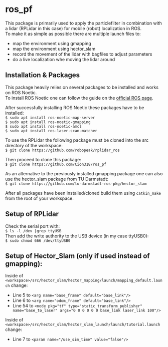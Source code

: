 # ros_pf
This package is primarily used to apply the particlefilter in combination with a lidar (RPLidar in this case) for mobile (robot) localization in ROS.  
To make it as simple as possible there are multiple launch files to:
* map the environment using gmapping
* map the environment using hector_slam
* record the movement of the lidar with bagfiles to adjust parameters
* do a live localization whe moving the lidar around


## Installation & Packages
This package heavily relies on several packages to be installed and works on ROS Noetic.  
To install ROS Noetic one can follow the guide on the [official ROS page](http://wiki.ros.org/noetic/Installation/Ubuntu).

After successfully installing ROS Noetic these packages have to be installed:  
```$ sudo apt install ros-noetic-map-server```  
```$ sudo apt install ros-noetic-gmapping```  
```$ sudo apt install ros-noetic-amcl```  
```$ sudo apt install ros-laser-scan-matcher```  

To use the RPLidar the following package must be cloned into the src directory of the workspace:  
```$ git clone https://github.com/robopeak/rplidar_ros```

Then proceed to clone this package:  
```$ git clone https://github.com/Cion318/ros_pf```

As an alternative to the previously installed gmapping package one can also use the hector_slam package from TU Darmstadt:  
```$ git clone https://github.com/tu-darmstadt-ros-pkg/hector_slam```

After all packages have been installed/cloned build them using ```catkin_make``` from the root of your workspace.

## Setup of RPLidar
Check the serial port with:  
```$ ls -l /dev |grep ttyUSB```  
Then add the write authority to the USB device (in my case ttyUSB0):  
```$ sudo chmod 666 /dev/ttyUSB0```

## Setup of Hector_Slam (only if used instead of gmapping):
Inside of ```<workspace>/src/hector_slam/hector_mapping/launch/mapping_default.launch``` change:  
* Line  5 to ```<arg name="base_frame" default="base_link"/>```  
* Line  6 to ```<arg name="odom_frame" default="base_link"/>```  
* Line 54 to ```<node pkg="tf" type="static_transform_publisher" name="base_to_laser" args="0 0 0 0 0 0 base_link laser_link 100"/>```  

Inside of ```<workspace>/src/hector_slam/hector_slam_launch/launch/tutorial.launch``` change:  
* Line  7 to ```<param name="/use_sim_time" value="false"/>```  
